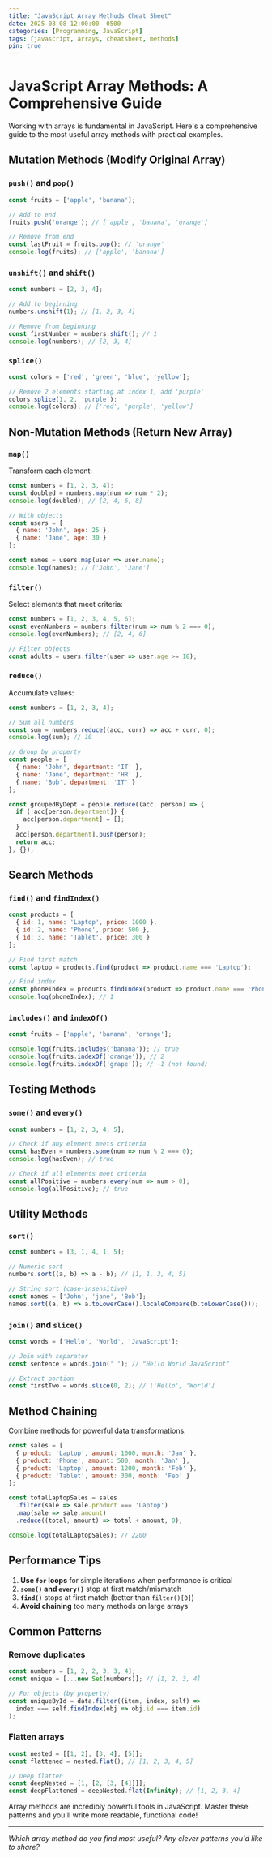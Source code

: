 ```yaml
---
title: "JavaScript Array Methods Cheat Sheet"
date: 2025-08-08 12:00:00 -0500
categories: [Programming, JavaScript]
tags: [javascript, arrays, cheatsheet, methods]
pin: true
---
```


# JavaScript Array Methods: A Comprehensive Guide

Working with arrays is fundamental in JavaScript. Here's a comprehensive guide to the most useful array methods with practical examples.

## Mutation Methods (Modify Original Array)

### `push()` and `pop()`

```javascript
const fruits = ['apple', 'banana'];

// Add to end
fruits.push('orange'); // ['apple', 'banana', 'orange']

// Remove from end
const lastFruit = fruits.pop(); // 'orange'
console.log(fruits); // ['apple', 'banana']
```

### `unshift()` and `shift()`

```javascript
const numbers = [2, 3, 4];

// Add to beginning
numbers.unshift(1); // [1, 2, 3, 4]

// Remove from beginning
const firstNumber = numbers.shift(); // 1
console.log(numbers); // [2, 3, 4]
```

### `splice()`

```javascript
const colors = ['red', 'green', 'blue', 'yellow'];

// Remove 2 elements starting at index 1, add 'purple'
colors.splice(1, 2, 'purple'); 
console.log(colors); // ['red', 'purple', 'yellow']
```

## Non-Mutation Methods (Return New Array)

### `map()`

Transform each element:

```javascript
const numbers = [1, 2, 3, 4];
const doubled = numbers.map(num => num * 2);
console.log(doubled); // [2, 4, 6, 8]

// With objects
const users = [
  { name: 'John', age: 25 },
  { name: 'Jane', age: 30 }
];

const names = users.map(user => user.name);
console.log(names); // ['John', 'Jane']
```

### `filter()`

Select elements that meet criteria:

```javascript
const numbers = [1, 2, 3, 4, 5, 6];
const evenNumbers = numbers.filter(num => num % 2 === 0);
console.log(evenNumbers); // [2, 4, 6]

// Filter objects
const adults = users.filter(user => user.age >= 18);
```

### `reduce()`

Accumulate values:

```javascript
const numbers = [1, 2, 3, 4];

// Sum all numbers
const sum = numbers.reduce((acc, curr) => acc + curr, 0);
console.log(sum); // 10

// Group by property
const people = [
  { name: 'John', department: 'IT' },
  { name: 'Jane', department: 'HR' },
  { name: 'Bob', department: 'IT' }
];

const groupedByDept = people.reduce((acc, person) => {
  if (!acc[person.department]) {
    acc[person.department] = [];
  }
  acc[person.department].push(person);
  return acc;
}, {});
```

## Search Methods

### `find()` and `findIndex()`

```javascript
const products = [
  { id: 1, name: 'Laptop', price: 1000 },
  { id: 2, name: 'Phone', price: 500 },
  { id: 3, name: 'Tablet', price: 300 }
];

// Find first match
const laptop = products.find(product => product.name === 'Laptop');

// Find index
const phoneIndex = products.findIndex(product => product.name === 'Phone');
console.log(phoneIndex); // 1
```

### `includes()` and `indexOf()`

```javascript
const fruits = ['apple', 'banana', 'orange'];

console.log(fruits.includes('banana')); // true
console.log(fruits.indexOf('orange')); // 2
console.log(fruits.indexOf('grape')); // -1 (not found)
```

## Testing Methods

### `some()` and `every()`

```javascript
const numbers = [1, 2, 3, 4, 5];

// Check if any element meets criteria
const hasEven = numbers.some(num => num % 2 === 0);
console.log(hasEven); // true

// Check if all elements meet criteria
const allPositive = numbers.every(num => num > 0);
console.log(allPositive); // true
```

## Utility Methods

### `sort()`

```javascript
const numbers = [3, 1, 4, 1, 5];

// Numeric sort
numbers.sort((a, b) => a - b); // [1, 1, 3, 4, 5]

// String sort (case-insensitive)
const names = ['John', 'jane', 'Bob'];
names.sort((a, b) => a.toLowerCase().localeCompare(b.toLowerCase()));
```

### `join()` and `slice()`

```javascript
const words = ['Hello', 'World', 'JavaScript'];

// Join with separator
const sentence = words.join(' '); // "Hello World JavaScript"

// Extract portion
const firstTwo = words.slice(0, 2); // ['Hello', 'World']
```

## Method Chaining

Combine methods for powerful data transformations:

```javascript
const sales = [
  { product: 'Laptop', amount: 1000, month: 'Jan' },
  { product: 'Phone', amount: 500, month: 'Jan' },
  { product: 'Laptop', amount: 1200, month: 'Feb' },
  { product: 'Tablet', amount: 300, month: 'Feb' }
];

const totalLaptopSales = sales
  .filter(sale => sale.product === 'Laptop')
  .map(sale => sale.amount)
  .reduce((total, amount) => total + amount, 0);

console.log(totalLaptopSales); // 2200
```

## Performance Tips

1. **Use `for` loops** for simple iterations when performance is critical
2. **`some()` and `every()`** stop at first match/mismatch
3. **`find()`** stops at first match (better than `filter()[0]`)
4. **Avoid chaining** too many methods on large arrays

## Common Patterns

### Remove duplicates

```javascript
const numbers = [1, 2, 2, 3, 3, 4];
const unique = [...new Set(numbers)]; // [1, 2, 3, 4]

// For objects (by property)
const uniqueById = data.filter((item, index, self) => 
  index === self.findIndex(obj => obj.id === item.id)
);
```

### Flatten arrays

```javascript
const nested = [[1, 2], [3, 4], [5]];
const flattened = nested.flat(); // [1, 2, 3, 4, 5]

// Deep flatten
const deepNested = [1, [2, [3, [4]]]];
const deepFlattened = deepNested.flat(Infinity); // [1, 2, 3, 4]
```

Array methods are incredibly powerful tools in JavaScript. Master these patterns and you'll write more readable, functional code!

---

*Which array method do you find most useful? Any clever patterns you'd like to share?*
